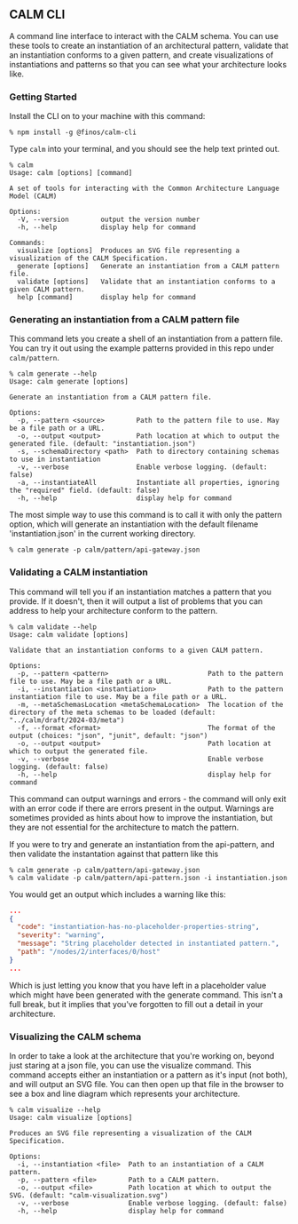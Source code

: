 ## CALM CLI

A command line interface to interact with the CALM schema.
You can use these tools to create an instantiation of an architectural pattern, validate that an instantiation conforms to a given pattern, and create visualizations of instantiations and patterns so that you can see what your architecture looks like.

### Getting Started

Install the CLI on to your machine with this command:

```shell
% npm install -g @finos/calm-cli
```

Type `calm` into your terminal, and you should see the help text printed out.

```shell
% calm
Usage: calm [options] [command]

A set of tools for interacting with the Common Architecture Language Model (CALM)

Options:
  -V, --version        output the version number
  -h, --help           display help for command

Commands:
  visualize [options]  Produces an SVG file representing a visualization of the CALM Specification.
  generate [options]   Generate an instantiation from a CALM pattern file.
  validate [options]   Validate that an instantiation conforms to a given CALM pattern.
  help [command]       display help for command
```

### Generating an instantiation from a CALM pattern file

This command lets you create a shell of an instantiation from a pattern file.
You can try it out using the example patterns provided in this repo under `calm/pattern`.

```shell
% calm generate --help
Usage: calm generate [options]

Generate an instantiation from a CALM pattern file.

Options:
  -p, --pattern <source>        Path to the pattern file to use. May be a file path or a URL.
  -o, --output <output>         Path location at which to output the generated file. (default: "instantiation.json")
  -s, --schemaDirectory <path>  Path to directory containing schemas to use in instantiation
  -v, --verbose                 Enable verbose logging. (default: false)
  -a, --instantiateAll          Instantiate all properties, ignoring the "required" field. (default: false)
  -h, --help                    display help for command
```

The most simple way to use this command is to call it with only the pattern option, which will generate an instantiation with the default filename 'instantiation.json' in the current working directory.

```shell
% calm generate -p calm/pattern/api-gateway.json
```

### Validating a CALM instantiation

This command will tell you if an instantiation matches a pattern that you provide.
If it doesn't, then it will output a list of problems that you can address to help your architecture conform to the pattern.

```shell
% calm validate --help
Usage: calm validate [options]

Validate that an instantiation conforms to a given CALM pattern.

Options:
  -p, --pattern <pattern>                         Path to the pattern file to use. May be a file path or a URL.
  -i, --instantiation <instantiation>             Path to the pattern instantiation file to use. May be a file path or a URL.
  -m, --metaSchemasLocation <metaSchemaLocation>  The location of the directory of the meta schemas to be loaded (default: "../calm/draft/2024-03/meta")
  -f, --format <format>                           The format of the output (choices: "json", "junit", default: "json")
  -o, --output <output>                           Path location at which to output the generated file.
  -v, --verbose                                   Enable verbose logging. (default: false)
  -h, --help                                      display help for command
```

This command can output warnings and errors - the command will only exit with an error code if there are errors present in the output.
Warnings are sometimes provided as hints about how to improve the instantiation, but they are not essential for the architecture to match the pattern.

If you were to try and generate an instantiation from the api-pattern, and then validate the instantation against that pattern like this

```shell
% calm generate -p calm/pattern/api-gateway.json
% calm validate -p calm/pattern/api-pattern.json -i instantiation.json
```

You would get an output which includes a warning like this:

```json
...
{
  "code": "instantiation-has-no-placeholder-properties-string",
  "severity": "warning",
  "message": "String placeholder detected in instantiated pattern.",
  "path": "/nodes/2/interfaces/0/host"
}
...
```

Which is just letting you know that you have left in a placeholder value which might have been generated with the generate command.
This isn't a full break, but it implies that you've forgotten to fill out a detail in your architecture.

### Visualizing the CALM schema

In order to take a look at the architecture that you're working on, beyond just staring at a json file, you can use the visualize command.
This command accepts either an instantiation or a pattern as it's input (not both), and will output an SVG file.
You can then open up that file in the browser to see a box and line diagram which represents your architecture.

```shell
% calm visualize --help
Usage: calm visualize [options]

Produces an SVG file representing a visualization of the CALM Specification.

Options:
  -i, --instantiation <file>  Path to an instantiation of a CALM pattern.
  -p, --pattern <file>        Path to a CALM pattern.
  -o, --output <file>         Path location at which to output the SVG. (default: "calm-visualization.svg")
  -v, --verbose               Enable verbose logging. (default: false)
  -h, --help                  display help for command
```
